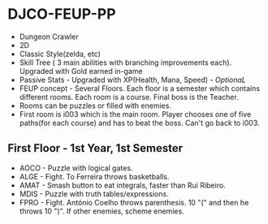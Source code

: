 # DJCO-FEUP-PP

* Dungeon Crawler
* 2D
* Classic Style(zelda, etc)
* Skill Tree ( 3 main abilities with branching improvements each). Upgraded with Gold earned in-game
* Passive Stats - Upgraded with XP(Health, Mana, Speed) - _OptionaL_
* FEUP concept -  Several Floors. Each floor is a semester which contains different rooms. Each room is a course. Final boss is the Teacher.
* Rooms can be puzzles or filled with enemies.
* First room is i003 which is the main room. Player chooses one of five paths(for each course) and has to beat the boss. Can't go back to i003.

## First Floor - 1st Year, 1st Semester

* AOCO - Puzzle with logical gates.
* ALGE - Fight. To Ferreira throws basketballs. 
* AMAT - Smash button to eat integrals, faster than Rui Ribeiro.
* MDIS - Puzzle with truth tables/expressions.
* FPRO - Fight. António Coelho throws parenthesis. 10 "(" and then he throws 10 ")". If other enemies, scheme enemies.

